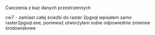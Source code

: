 Ćwiczenia z baz danych przestrzennych 

cw7 - zamiast całej ścieżki do raster 2pgsql wpisałam samo raster2pgsql.exe, ponieważ utworzyłam sobie odpowiednie zmienne środowiskowe 
